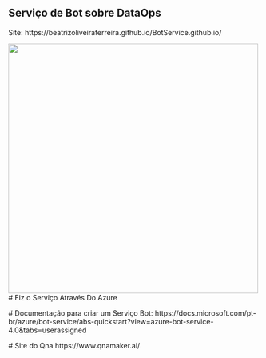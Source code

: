 ## Serviço de Bot sobre DataOps
<p>Site: https://beatrizoliveiraferreira.github.io/BotService.github.io/</p>
<img src = "https://cdn.pixabay.com/photo/2019/03/21/15/51/chatbot-4071274_1280.jpg" width=500 />
# Fiz o Serviço Através Do Azure 
<p></p>
# Documentação para criar um Serviço Bot: 
https://docs.microsoft.com/pt-br/azure/bot-service/abs-quickstart?view=azure-bot-service-4.0&tabs=userassigned
</p>
# Site do Qna
https://www.qnamaker.ai/




